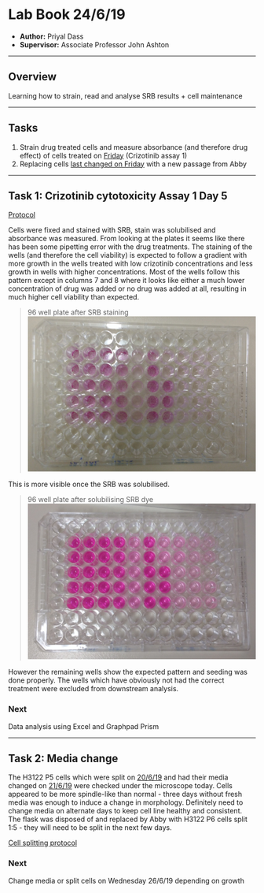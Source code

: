 # Lab Book 24/6/19
- **Author:** Priyal Dass
- **Supervisor:** Associate Professor John Ashton
------------------------------------------------------------------
## Overview

Learning how to strain, read and analyse SRB results + cell maintenance

------------------------------------------------------------------
## Tasks

1. Strain drug treated cells and measure absorbance (and therefore drug effect) of cells treated on [Friday](../Daily_lab_book/LB_19-06-21.md) (Crizotinib assay 1)
2. Replacing cells [last changed on Friday](../Daily_lab_book/LB_19-06-21.md) with a new passage from Abby
------------------------------------------------------------------
## Task 1: Crizotinib cytotoxicity Assay 1 Day 5

[Protocol](../Protocols/SRB_Cytotoxicity_assay.md)

Cells were fixed and stained with SRB, stain was solubilised and absorbance was measured.
From looking at the plates it seems like there has been some pipetting error with the drug treatments. The staining of the wells (and therefore the cell viability) is expected to follow a gradient with more growth in the wells treated with low crizotinib concentrations and less growth in wells with higher concentrations. Most of the wells follow this pattern except in columns 7 and 8 where it looks like either a much lower concentration of drug was added or no drug was added at all, resulting in much higher cell viability than expected.

>96 well plate after SRB staining
![](../Daily_lab_book/Figure_cache/Criz_assay_1_stained.jpg)

This is more visible once the SRB was solubilised.

>96 well plate after solubilising SRB dye
![](../Daily_lab_book/Figure_cache/Crizassay1solubilised.jpg)

However the remaining wells show the expected pattern and seeding was done properly.
The wells which have obviously not had the correct treatment were excluded from downstream analysis.

### Next
Data analysis using Excel and Graphpad Prism


------------------------------------------------------------------
## Task 2: Media change

The H3122 P5 cells which were split on [20/6/19](../Daily_lab_book/LB_19-06-20.md) and had their media changed on [21/6/19](../Daily_lab_book/LB_19-06-21.md) were checked under the microscope today. Cells appeared to be more spindle-like than normal - three days without fresh media was enough to induce a change in morphology. Definitely need to change media on alternate days to keep cell line healthy and consistent.
The flask was disposed of and replaced by Abby with H3122 P6 cells split 1:5 - they will need to be split in the next few days.

[Cell splitting protocol](../Protocols/Splitting_cells.md)

### Next
Change media or split cells on Wednesday 26/6/19 depending on growth
